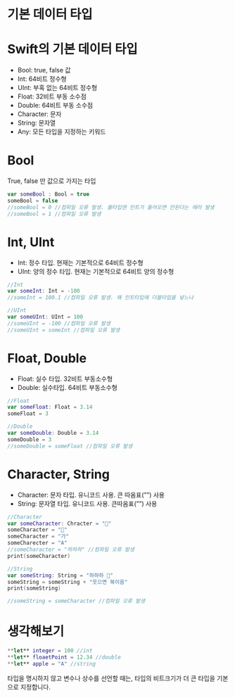 # 기본 데이터 타입

# Swift의 기본 데이터 타입

- Bool: true, false 값
- Int: 64비트 정수형
- UInt: 부혹 없는 64비트 정수형
- Float: 32비트 부동 소수점
- Double: 64비트 부동 소수점
- Character: 문자
- String: 문자열
- Any: 모든 타입을 지정하는 키워드

# Bool

True, false 만 값으로 가지는 타입

```swift
var someBool : Bool = true
someBool = false
//someBool = 0 //컴파일 오류 발생. 불타입엔 인트가 들어오면 안된다는 에러 발생
//someBool = 1 //컴파일 오류 발생
```

# Int, UInt

- Int: 정수 타입. 현재는 기본적으로 64비트 정수형
- UInt: 양의 정수 타입. 현재는 기본적으로 64비트 양의 정수형

```swift
//Int
var someInt: Int = -100
//someInt = 100.1 //컴파일 오류 발생. 왜 인트타입에 더블타입을 넣느냐

//UInt
var someUInt: UInt = 100
//someUInt = -100 //컴파일 오류 발생
//someUInt = someInt //컴파일 오류 발생
```

# Float, Double

- Float: 실수 타입. 32비트 부동소수형
- Double: 실수타입. 64비트 부동소수형

```swift
//Float
var someFloat: Float = 3.14
someFloat = 3

//Double
var someDouble: Double = 3.14
someDouble = 3
//someDouble = someFloat //컴파일 오류 발생
```

# Character, String

- Character: 문자 타입. 유니코드 사용. 큰 따옴표(””) 사용
- String: 문자열 타입. 유니코드 사용. 큰따옴표(””) 사용

```swift
//Character
var someCharacter: Chracter = "🥕"
someCharacter = "🙁"
someCharacter = "가"
someCharecter = "A"
//someCharacter = "하하하" //컴파일 오류 발생
print(someCharacter)

//String
var someString: String = "하하하 🙁"
someString = someString + "웃으면 복이옴"
print(someString)

//someString = someCharacter //컴파일 오류 발생
```

# 생각해보기

```swift
**let** integer = 100 //int
**let** floaetPoint = 12.34 //double
**let** apple = "A" //string
```

타입을 명시하지 않고 변수나 상수를 선언할 때는, 타입의 비트크기가 더 큰 타입을 기본으로 지정합니다.
